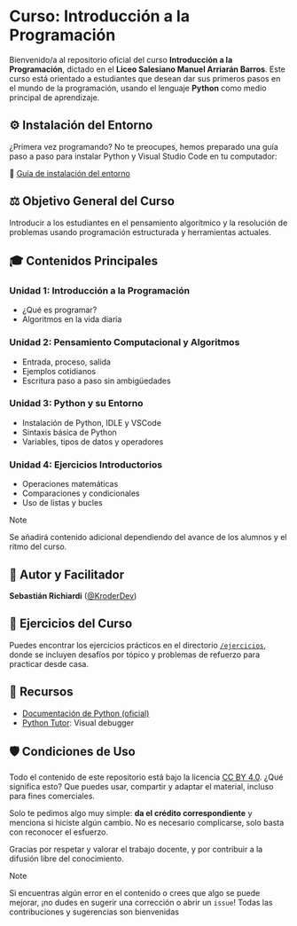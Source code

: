 # Curso: Introducción a la Programación
Bienvenido/a al repositorio oficial del curso **Introducción a la Programación**, dictado en el **Liceo Salesiano Manuel Arriarán Barros**. Este curso está orientado a estudiantes que desean dar sus primeros pasos en el mundo de la programación, usando el lenguaje **Python** como medio principal de aprendizaje.

## ⚙️ Instalación del Entorno

¿Primera vez programando? No te preocupes, hemos preparado una guía paso a paso para instalar Python y Visual Studio Code en tu computador:

📲 [Guía de instalación del entorno](./INSTALL.md)

## ⚖️ Objetivo General del Curso
Introducir a los estudiantes en el pensamiento algorítmico y la resolución de problemas usando programación estructurada y herramientas actuales.

## 🎓 Contenidos Principales
### Unidad 1: Introducción a la Programación
* ¿Qué es programar?
* Algoritmos en la vida diaria
### Unidad 2: Pensamiento Computacional y Algoritmos
* Entrada, proceso, salida
* Ejemplos cotidianos
* Escritura paso a paso sin ambigüedades
### Unidad 3: Python y su Entorno
* Instalación de Python, IDLE y VSCode
* Sintaxis básica de Python
* Variables, tipos de datos y operadores
### Unidad 4: Ejercicios Introductorios
* Operaciones matemáticas
* Comparaciones y condicionales
* Uso de listas y bucles

> [!NOTE]
> Se añadirá contenido adicional dependiendo del avance de los alumnos y el ritmo del curso.

## 👤 Autor y Facilitador

**Sebastián Richiardi** ([@KroderDev](https://github.com/KroderDev))  

## 🐍 Ejercicios del Curso

Puedes encontrar los ejercicios prácticos en el directorio [`/ejercicios`](./ejercicios), donde se incluyen desafíos por tópico y problemas de refuerzo para practicar desde casa.

## 📖 Recursos
* [Documentación de Python (oficial)](https://docs.python.org/es/3/)
* [Python Tutor](https://pythontutor.com/): Visual debugger

## 🛡️ Condiciones de Uso

Todo el contenido de este repositorio está bajo la licencia [CC BY 4.0](https://creativecommons.org/licenses/by/4.0/deed.es). ¿Qué significa esto? Que puedes usar, compartir y adaptar el material, incluso para fines comerciales.

Solo te pedimos algo muy simple: **da el crédito correspondiente** y menciona si hiciste algún cambio. No es necesario complicarse, solo basta con reconocer el esfuerzo.

Gracias por respetar y valorar el trabajo docente, y por contribuir a la difusión libre del conocimiento.

> [!NOTE]
> Si encuentras algún error en el contenido o crees que algo se puede mejorar, ¡no dudes en sugerir una corrección o abrir un `issue`! Todas las contribuciones y sugerencias son bienvenidas
